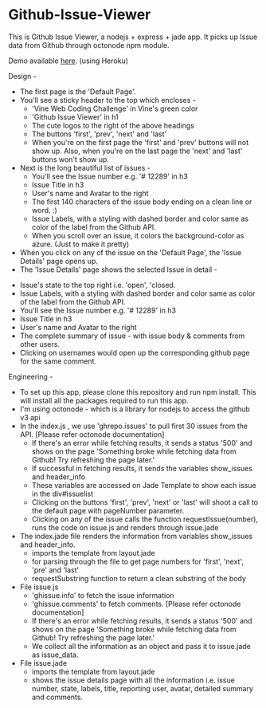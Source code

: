 # Github-Issue-Viewer
This is Github Issue Viewer, a nodejs + express + jade app. It picks up Issue data from Github through octonode npm module.

Demo available [here](https://mighty-dusk-86837.herokuapp.com/). (using Heroku)

Design -
  * The first page is the 'Default Page'.
  * You'll see a sticky header to the top which encloses - 
    - 'Vine Web Coding Challenge' in Vine's green color
    - 'Github Issue Viewer' in h1
    - The cute logos to the right of the above headings
    - The buttons 'first', 'prev', 'next' and 'last'
    - When you're on the first page the 'first' and 'prev' buttons will not show up. Also, when you're on the last page the 'next' and 'last' buttons won't show up.
  * Next is the long beautiful list of issues -
    - You'll see the Issue number e.g. '# 12289' in h3
    - Issue Title in h3
    - User's name and Avatar to the right
    - The first 140 characters of the issue body ending on a clean line or word.  :)
    - Issue Labels, with a styling with dashed border and color same as color of the label from the Github API. 
    - When you scroll over an issue, it colors the background-color as azure. (Just to make it pretty)
  * When you click on any of the issue on the 'Default Page', the 'Issue Details' page opens up.
  * The 'Issue Details' page shows the selected Issue in detail -
   - Issue's state to the top right i.e. 'open', 'closed.
   - Issue Labels, with a styling with dashed border and color same as color of the label from the Github API. 
   - You'll see the Issue number e.g. '# 12289' in h3
   - Issue Title in h3
   - User's name and Avatar to the right 
   - The complete summary of issue - with issue body & comments from other users.
   - Clicking on usernames would open up the corresponding github page for the same comment.
  
Engineering - 
 * To set up this app, please clone this repository and run npm install. This will install all the packages required to run this app. 
 * I'm using octonode - which is a library for nodejs to access the github v3 api
 * In the index.js , we use 'ghrepo.issues' to pull first 30 issues from the API. [Please refer octonode documentation]
   - If there's an error while fetching results, it sends a status '500' and shows on the page 'Something broke while fetching data from Github! Try refreshing the page later.'
   - If successful in fetching results, it sends the variables show_issues and header_info
   - These variables are accessed on Jade Template to show each issue in the div#issuelist 
   - Clicking on the buttons 'first', 'prev', 'next' or 'last' will shoot a call to the default page with pageNumber parameter.
   - Clicking on any of the issue calls the function requestIssue(number), runs the code on issue.js and renders through issue.jade
 * The index.jade file renders the information from variables show_issues and header_info.
   - imports the template from layout.jade
   - for parsing through the file to get page numbers for 'first', 'next', 'pre' and 'last'
   - requestSubstring function to return a clean substring of the body
 * File issue.js 
   - 'ghissue.info' to fetch the issue information
   - 'ghissue.comments' to fetch comments. [Please refer octonode documentation]
   - If there's an error while fetching results, it sends a status '500' and shows on the page 'Something broke while fetching data from Github! Try refreshing the page later.'
   - We collect all the information as an object and pass it to issue.jade as issue_data.
 * File issue.jade
   - imports the template from layout.jade
   - shows the issue details page with all the information i.e. issue number, state, labels, title, reporting user, avatar, detailed summary and comments.
   
   

 

